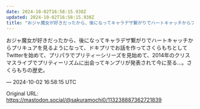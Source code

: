 ```yaml
---
date: 2024-10-02T16:58:15.938Z
updated: 2024-10-02T16:58:15.938Z
title: "おジャ魔女が好きだったから、後になってキャラデザ繋がりでハートキャッチからプリキ[...]"
---
```


<p>おジャ魔女が好きだったから、後になってキャラデザ繋がりでハートキャッチからプリキュアを見るようになって、ドキプリでお話を作ってさくらもちとしてTwitterを始めて、プリパラでプリティーシリーズを見始めて、2014年のクリスマスライブでプリティーリズムに出会ってキンプリが発表されて今に至る…。さくらもちの歴史。</p>

&mdash; 2024-10-02 16:58:15 UTC

Original URL: https://mastodon.social/@sakuramochi0/113238887362721839
